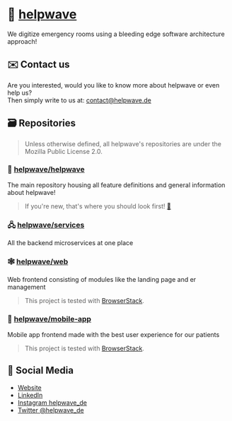 # 🖖 [helpwave](https://helpwave.de)
We digitize emergency rooms using a bleeding edge software architecture approach!

## ✉️ Contact us
Are you interested, would you like to know more about helpwave or even help us?  
Then simply write to us at: [contact@helpwave.de](mailto:contact@helpwave.de)

## 🗃️ Repositories
> Unless otherwise defined, all helpwave's repositories are under the Mozilla Public License 2.0.

### 🫵 [helpwave/helpwave](https://github.com/helpwave/helpwave)
The main repository housing all feature definitions and general information about helpwave!
> If you're new, that's where you should look first! [🌊](https://github.com/helpwave/helpwave)

### 🖧  [helpwave/services](https://github.com/helpwave/services)
All the backend microservices at one place

### 🕸️ [helpwave/web](https://github.com/helpwave/web) 
Web frontend consisting of modules like the landing page and er management
> This project is tested with [BrowserStack](https://www.browserstack.com).

### 📱 [helpwave/mobile-app](https://github.com/helpwave/mobile-app)
Mobile app frontend made with the best user experience for our patients
> This project is tested with [BrowserStack](https://www.browserstack.com).

## 🚀 Social Media
- [Website](https://helpwave.de/)
- [LinkedIn](https://linkedin.com/company/helpwave/)
- [Instagram helpwave_de](https://www.instagram.com/helpwave_de/)
- [Twitter @helpwave_de](https://twitter.com/helpwave_de/)
